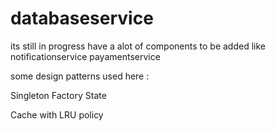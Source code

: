 # databaseservice

its still in progress
have a alot of components to be added like
notificationservice
payamentservice

some design patterns used here :

Singleton
Factory
State

Cache with  LRU policy
